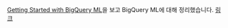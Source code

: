 [Getting Started with BigQuery ML](https://codelabs.developers.google.com/codelabs/bqml-intro/index.html#0)을
보고 BigQuery ML에 대해 정리했습니다. [링크](분류없음/BigQueryML.md)